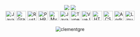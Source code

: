 <!-- <h2 align="center">Hi there 👋, I'm Clément</h2> -->

<p align="center">
  <!-- <b>A French student, passionate about programming</b> -->

  <!--<a href="mailto:clement.grennerat@free.fr" target="_blank"><img width="20px" src="./img/at-solid.svg" /></a>
  <a href="https://discord.com/users/317600247754915840" target="_blank"><img width="25px" src="./img/discord-brands.svg" /></a>
  <a href="https://twitter.com/CGrennerat" target="_blank"><img width="23px" src="./img/twitter-brands.svg" /></a>-->
  
  <picture>
    <source
      srcset="https://github-readme-stats.vercel.app/api?username=clementgre&show_icons=true&hide=contribs&hide_rank=true&line_height=24&card_width=100&hide_border=true&theme=dark"
      media="(prefers-color-scheme: dark)"
    />
    <source
      srcset="https://github-readme-stats.vercel.app/api?username=clementgre&show_icons=true&hide=contribs&hide_rank=true&line_height=24&card_width=100&hide_border=true"
      media="(prefers-color-scheme: light), (prefers-color-scheme: no-preference)"
    />
    <img src="https://github-readme-stats.vercel.app/api?username=clementgre&show_icons=true&hide=contribs&hide_rank=true&line_height=24&card_width=100&hide_border=true" />
  </picture>
  <picture>
      <source
        srcset="https://github-readme-stats.vercel.app/api/top-langs/?username=clementgre&layout=compact&hide_border=true&theme=dark"
        media="(prefers-color-scheme: dark)"
      />
      <source
        srcset="https://github-readme-stats.vercel.app/api/top-langs/?username=clementgre&layout=compact&hide_border=true"
        media="(prefers-color-scheme: light), (prefers-color-scheme: no-preference)"
      />
      <img src="https://github-readme-stats.vercel.app/api/top-langs/?username=clementgre&layout=compact&hide_border=true" />
  </picture>
  <br>
  <img width="30px" alt="Java" src="https://cdn.jsdelivr.net/gh/devicons/devicon/icons/java/java-original-wordmark.svg" />
  <img width="30px" alt="Gradle" src="https://cdn.jsdelivr.net/gh/devicons/devicon@latest/icons/gradle/gradle-original.svg" />
  <img width="30px" alt="Rust" src="https://cdn.jsdelivr.net/gh/devicons/devicon@latest/icons/rust/rust-original.svg" />

  <img width="30px" alt="PHP" src="https://cdn.jsdelivr.net/gh/devicons/devicon/icons/php/php-original.svg" />
  <img width="30px" alt="MySQL" src="https://cdn.jsdelivr.net/gh/devicons/devicon/icons/mysql/mysql-original-wordmark.svg" />
  
  <!-- <img width="30px" alt="Node JS" src="https://cdn.jsdelivr.net/gh/devicons/devicon/icons/nodejs/nodejs-original.svg" /> -->
  <img width="30px" alt="Java Script" src="https://cdn.jsdelivr.net/gh/devicons/devicon/icons/javascript/javascript-original.svg" />
  <img width="30px" alt="Type Script" src="https://cdn.jsdelivr.net/gh/devicons/devicon/icons/typescript/typescript-original.svg" />
  <!-- <img width="30px" alt="Webpack" src="https://cdn.jsdelivr.net/gh/devicons/devicon/icons/webpack/webpack-original.svg" /> -->
  <img width="30px" alt="VueJS" src="https://cdn.jsdelivr.net/gh/devicons/devicon/icons/vuejs/vuejs-original-wordmark.svg" />
  <img width="30px" alt="HTML 5" src="https://cdn.jsdelivr.net/gh/devicons/devicon/icons/html5/html5-plain-wordmark.svg" />
  <img width="30px" alt="CSS 3" src="https://cdn.jsdelivr.net/gh/devicons/devicon/icons/css3/css3-plain-wordmark.svg" />
  
  <img width="30px" alt="Android/Java" src="https://cdn.jsdelivr.net/gh/devicons/devicon/icons/android/android-original-wordmark.svg" />
  <img width="30px" alt="Linux/Debian" src="https://cdn.jsdelivr.net/gh/devicons/devicon/icons/debian/debian-original-wordmark.svg" />
  <br>
  <br>
  <img src="https://komarev.com/ghpvc/?username=clementgre" alt="clementgre" />
</p>
